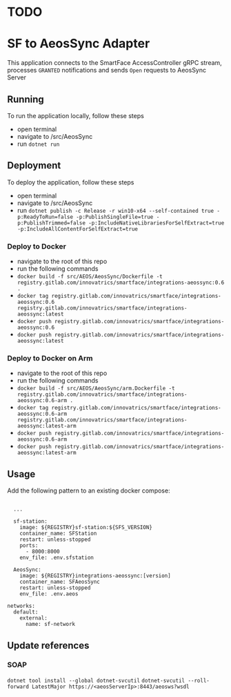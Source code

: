 # TODO

# SF to AeosSync Adapter
This application connects to the SmartFace AccessController gRPC stream, processes `GRANTED` notifications and sends `Open` requests to AeosSync Server

## Running
To run the application locally, follow these steps
 - open terminal
 - navigate to /src/AeosSync
 - run `dotnet run`

## Deployment
 To deploy the application, follow these steps
 - open terminal
 - navigate to /src/AeosSync
 - run `dotnet publish -c Release -r win10-x64 --self-contained true -p:ReadyToRun=false -p:PublishSingleFile=true -p:PublishTrimmed=false -p:IncludeNativeLibrariesForSelfExtract=true -p:IncludeAllContentForSelfExtract=true`



### Deploy to Docker
- navigate to the root of this repo
- run the following commands
 - `docker build -f src/AEOS/AeosSync/Dockerfile -t registry.gitlab.com/innovatrics/smartface/integrations-aeossync:0.6 .`
 - `docker tag registry.gitlab.com/innovatrics/smartface/integrations-aeossync:0.6 registry.gitlab.com/innovatrics/smartface/integrations-aeossync:latest`
 - `docker push registry.gitlab.com/innovatrics/smartface/integrations-aeossync:0.6`
 - `docker push registry.gitlab.com/innovatrics/smartface/integrations-aeossync:latest`

### Deploy to Docker on Arm
- navigate to the root of this repo
- run the following commands
 - `docker build -f src/AEOS/AeosSync/arm.Dockerfile -t registry.gitlab.com/innovatrics/smartface/integrations-aeossync:0.6-arm .`
 - `docker tag registry.gitlab.com/innovatrics/smartface/integrations-aeossync:0.6-arm registry.gitlab.com/innovatrics/smartface/integrations-aeossync:latest-arm`
 - `docker push registry.gitlab.com/innovatrics/smartface/integrations-aeossync:0.6-arm`
 - `docker push registry.gitlab.com/innovatrics/smartface/integrations-aeossync:latest-arm`

## Usage
Add the following pattern to an existing docker compose:

```
      
  ...

  sf-station:
    image: ${REGISTRY}sf-station:${SFS_VERSION}
    container_name: SFStation
    restart: unless-stopped
    ports:
      - 8000:8000
    env_file: .env.sfstation

  AeosSync:
    image: ${REGISTRY}integrations-aeossync:[version]
    container_name: SFAeosSync
    restart: unless-stopped
    env_file: .env.aeos

networks:
  default:
    external:
      name: sf-network

```

## Update references

### SOAP
`dotnet tool install --global dotnet-svcutil`
`dotnet-svcutil --roll-forward LatestMajor https://<aeosServerIp>:8443/aeosws?wsdl`

